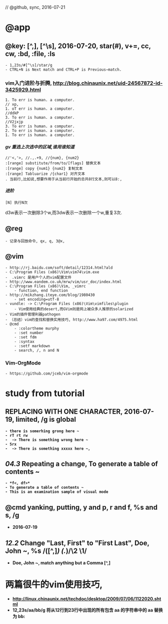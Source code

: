 // @github, sync, 2016-07-21
# @app

## @key: [^,], [^\s], 2016-07-20, star(#), v+=, cc, cw, :bd, :file, :ls
	- 1,23s/#[^\s]/star/g
	- CTRL+N is Next match and CTRL+P is Previous−match.
### vim入门进阶与折腾, http://blog.chinaunix.net/uid-24567872-id-3425929.html
	1. To err is human. a computer.
	// xp,
	1. oT err is human. a computer.
	//ddkP
	3. To err is human. a computer.
	//V2jxjp
	3. To err is human. a computer.
	2. To err is human. a computer.
	1. To err is human. a computer.
#### *gv 重选上次选中的区域,谁用谁知道*
	//'<,'>, //.,.+9, //{num}, {num2}
	:[range] substitute/from/to/[flags] 替换文本
	:[range] copy {num1} {num2} 复制文本
	:[range] Tabluarize /{char1} 对齐文本
	. 当前行,比如说,想要作用于从当前行开始的总共8行文本,则可以8:,
#### *进阶*
	[N] 执行N次
d3w表示一次删除3个w,而3dw表示一次删除一个w,重复3次.
## @reg

	- 记录与回放命令, qx, q, 3@x,  
## @vim
	- http://rj.baidu.com/soft/detail/12314.html?ald
	- C:\Program Files (x86)\Vim\vim74\vim.exe
	-  .vimrc 是用户个人的vim配置文件
	- http://www.eandem.co.uk/mrw/vim/usr_doc/index.html
	- C:\Program Files (x86)\Vim, _vimrc
		- function, end function
	- http://mikzhang.iteye.com/blog/1980430
		- set encoding=utf-8
	- vundle: -> C:\Program Files (x86)\Vim\vimfiles\plugin
		- Vim使用经典的desert,而GVim则是网上被众多人推崇的solarized
	- Vim的插件管理利器pathogen
	- （总结）vim的查找和替换实用技巧, http://www.ha97.com/4975.html
	- @cmd
		- :colortheme murphy
		- :set number
		- :set fdm
		- :syntax
		- :setf markdown
		- search, /, n and N 
### Vim-OrgMode
	- https://github.com/jceb/vim-orgmode
	
# study from tutorial

## REPLACING WITH ONE CHARACTER, 2016-07-19, <B> limited, /g is global
	- there is somerhing grong here ~
	- rT rt rw
	-  -> There is something wrong here ~
	- 5rx
	-  -> There is something xxxxx here ~, 

## *04.3* Repeating a change, To <B>generate</B> a table of <B>contents ~
	- *f<, df>*
	- To generate a table of contents ~
	- This is an examination sample of visual mode

## @cmd yanking, putting, y and p, r and f, %s and s, /g
  - 2016-07-19

## *12.2* Change "Last, First" to "First Last", Doe, John ~, %s /\([^,]*\) \(.*\)/\2 \1/
  - Doe, John ~, match anything but a Comma [^,]

# 两篇很牛的vim使用技巧,
  - http://linux.chinaunix.net/techdoc/desktop/2009/07/06/1122020.shtml
  - 12,23s/aa/bb/g 将从12行到23行中出现的所有包含 aa 的字符串中的 aa 替换为
    bb:
